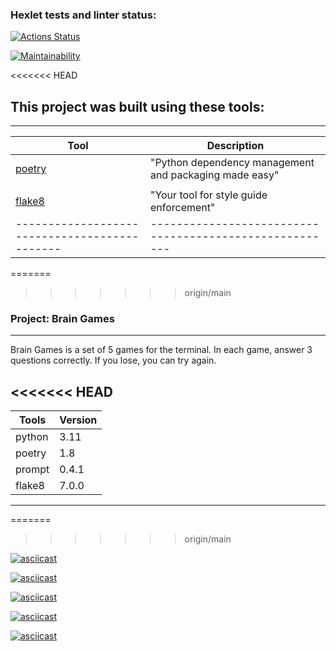 ### Hexlet tests and linter status:
[![Actions Status](https://github.com/Vladimir3110/python-project-49/actions/workflows/hexlet-check.yml/badge.svg)](https://github.com/Vladimir3110/python-project-49/actions)

[![Maintainability](https://api.codeclimate.com/v1/badges/9b8c24ec20c341173598/maintainability)](https://codeclimate.com/github/Vladimir3110/python-project-49/maintainability)


<<<<<<< HEAD
## This project was built using these tools:

 -----------------------------------------------------------------------------------------------------
|            **Tool**                         |                  **Description**                      |
|---------------------------------------------|-------------------------------------------------------|
|[poetry](https://python-poetry.org/)         | "Python dependency management and packaging made easy"|
|                                             |                                                       |
|[flake8](https://flake8.pycqa.org/en/latest/)| "Your tool for style guide enforcement"               |
 ---------------------------------------------|-------------------------------------------------------

=======
>>>>>>> origin/main
### Project: Brain Games
-------------------------------------------------------------------------------------------------------------------------------

Brain Games is a set of 5 games for the terminal. In each game, answer 3 questions correctly. If you lose, you can try again.


<<<<<<< HEAD
 ---------------------
|**Tools**|**Version**|
|---------|-----------|
| python  |   3.11    |
| poetry  |   1.8     |
| prompt  |   0.4.1   |
| flake8  |   7.0.0   | 
 ---------------------
=======
>>>>>>> origin/main

[![asciicast](https://asciinema.org/a/3kesNJM44jlddnAG2KW9RYswQ.svg)](https://asciinema.org/a/3kesNJM44jlddnAG2KW9RYswQ)


[![asciicast](https://asciinema.org/a/648175.svg)](https://asciinema.org/a/648175)

[![asciicast](https://asciinema.org/a/648494.svg)](https://asciinema.org/a/648494)

[![asciicast](https://asciinema.org/a/648681.svg)](https://asciinema.org/a/648681)

[![asciicast](https://asciinema.org/a/648821.svg)](https://asciinema.org/a/648821)
